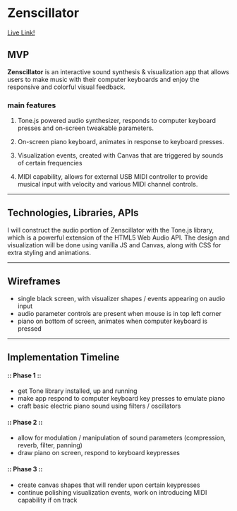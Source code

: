 # Zenscillator

[Live Link!](https://zkramer22.github.io/zenscillator/)

## MVP
**Zenscillator** is an interactive sound synthesis & visualization app that allows users to make music with their computer keyboards and enjoy the responsive and colorful visual feedback.

### main features
1. Tone.js powered audio synthesizer, responds to computer keyboard presses and on-screen tweakable parameters.

2. On-screen piano keyboard, animates in response to keyboard presses.

3. Visualization events, created with Canvas that are triggered by sounds of certain frequencies

4. MIDI capability, allows for external USB MIDI controller to provide musical input with velocity and various MIDI channel controls.

------------------

## Technologies, Libraries, APIs
I will construct the audio portion of Zenscillator with the Tone.js library, which is a powerful extension of the HTML5 Web Audio API. The design and visualization will be done using vanilla JS and Canvas, along with CSS for extra styling and animations.

------------------
## Wireframes
- single black screen, with visualizer shapes / events appearing on audio input
- audio parameter controls are present when mouse is in top left corner
- piano on bottom of screen, animates when computer keyboard is pressed

------------------
## Implementation Timeline
#### :: Phase 1 ::
- get Tone library installed, up and running
- make app respond to computer keyboard key presses to emulate piano
- craft basic electric piano sound using filters / oscillators

#### :: Phase 2 ::
- allow for modulation / manipulation of sound parameters (compression, reverb, filter, panning)
- draw piano on screen, respond to keyboard keypresses

#### :: Phase 3 ::
- create canvas shapes that will render upon certain keypresses
- continue polishing visualization events, work on introducing MIDI capability if on track
